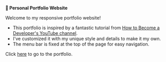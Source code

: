 **🎨 Personal Portfolio Website**

Welcome to my responsive portfolio website! 
- This portfolio is inspired by a fantastic tutorial from [How to Become a Developer's YouTube channel](https://www.youtube.com/watch?v=ldwlOzRvYOU&t=16s).
- I've customized it with my unique style and details to make it my own.
- The menu bar is fixed at the top of the page for easy navigation.

Click [here](https://25114209147.github.io/Responsive_Portfolio_/) to go to the portfolio.
